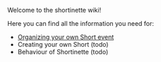 Welcome to the shortinette wiki!

Here you can find all the information you need for:
- [Organizing your own Short event](Organize-A-Short.md)
- Creating your own Short (todo)
- Behaviour of Shortinette (todo)
